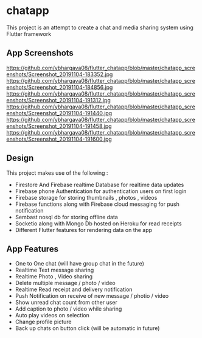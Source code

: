 # chatapp

This project is an attempt to create a chat and media sharing system using Flutter framework

 ## App Screenshots
 
 https://github.com/ybhargava08/flutter_chatapp/blob/master/chatapp_screenshots/Screenshot_20191104-183352.jpg
 https://github.com/ybhargava08/flutter_chatapp/blob/master/chatapp_screenshots/Screenshot_20191104-184856.jpg
 https://github.com/ybhargava08/flutter_chatapp/blob/master/chatapp_screenshots/Screenshot_20191104-191312.jpg
 https://github.com/ybhargava08/flutter_chatapp/blob/master/chatapp_screenshots/Screenshot_20191104-191440.jpg
 https://github.com/ybhargava08/flutter_chatapp/blob/master/chatapp_screenshots/Screenshot_20191104-191458.jpg
 https://github.com/ybhargava08/flutter_chatapp/blob/master/chatapp_screenshots/Screenshot_20191104-191600.jpg

## Design

 This project makes use of the following :
 
 - Firestore And Firebase realtime Database for realtime data updates
 - Firebase phone Authentication for authentication users on first login
 - Firebase storage for storing thumbnails , photos , videos
 - Firebase functions along with Firebase cloud messaging for push notification
 - Sembast nosql db for storing offline data
 - Socketio along with Mongo Db hosted on Heroku for read receipts 
 - Different Flutter features for rendering data on the app
 
 ## App Features
 
 - One to One chat (will have group chat in the future)
 - Realtime Text message sharing
 - Realtime Photo , Video sharing
 - Delete multiple message / photo / video 
 - Realtime Read receipt and delivery notification
 - Push Notification on receive of new message / photio / video
 - Show unread chat count from other user
 - Add caption to photo / video while sharing
 - Auto play videos on selection
 - Change profile picture
 - Back up chats on button click (will be automatic in future)
